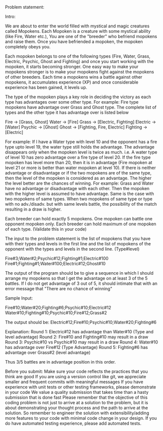 Problem statement:

Intro:

We are about to enter the world filled with mystical and magic creatures called Mopokens. Each Mopoken is a creature with some mystical ability (like Fire, Water etc.), You are one of the "breeder" who befriend mopokens and raise them. Once you have befriended a mopoken, the mopoken completely obeys you. 

Each mopoken belongs to one of the following types (Fire, Water, Grass, Electric, Psychic, Ghost and Fighting) and once you start working with the mopoken, it starts becoming stronger. One easy way to make your mopokens stronger is to make your mopokens fight against the mopokens of other breeders. Each time a mopokens wins a battle against other mopokens, it accumulates experience (XP) and once considerable experience has been gained, it levels up. 

The type of the mopoken plays a key role in deciding the victory as each type has advantages over some other type. For example: Fire type mopokens have advantage over Grass and Ghost type. The complete list of types and the other type it has advantage over is listed below

Fire -> [Grass, Ghost]
Water -> [Fire]
Grass -> [Electric, Fighting]
Electric -> [Water]
Psychic -> [Ghost]
Ghost -> [Fighting, Fire, Electric]
Fighting -> [Electric]

For example: If I have a Water type with level 10 and the opponent has a fire type upto level 19, the water type still holds the advantage. The advantage disappears only when the mopoken level is twice as much. i.e. A water type of level 10 has zero advantage over a fire type of level 20. If the fire type mopoken has level more than 20, then it is in advantage (Fire mopoken at level 21 or more is better than water mopoken at level 10). If there is neither advantage or disadvantage or if the two mopokens are of the same type, then the level of the mopoken is considered as an advantage. The higher the level better are the chances of winning. For example: Grass and Water have no advantage or disadvantage with each other. Then the mopoken with the higher level is assumed to have advantage. Same is the case with two mopokens of same types. When two mopokens of same type or type with no adv./disadv. but with same levels battle, the possibility of the match resulting in a draw is higher.

Each breeder can hold exactly 5 mopokens. One mopoken can battle one opponent mopoken only. Each breeder can hold maximum of one mopoken of each type. (Validate this in your code)

The input to the problem statement is the list of mopokens that you have with their types and levels in the first line and the list of mopokens of the opponent with the types and levels in the second line. (Type#level)

Fire#3;Water#2;Psychic#12;Fighting#1;Electric#100
Fire#1;Fighting#1;Water#100;Electric#12;Ghost#10

The output of the program should be to give a sequence in which I should arrange my mopokens so that I get the advantage on at least 3 of the 5 battles. If I do not get advantage of 3 out of 5, it should intimate that with an error message that "There are no chance of winning"

Sample Input:

Fire#10;Water#20;Fighting#6;Psychic#10;Electric#12
Water#10;Fighting#10;Psychic#10;Fire#12;Grass#2

The output should be:
Electric#12;Fire#10;Psychic#10;Water#20;Fighting#6

Explanation:
Round 1: Electric#12 has advantage than Water#10 (Type and level advantage)
Round 2: Fire#10 and Fighting#10 may result in a draw
Round 3: Psychic#10 vs Psychic#10 may result in a draw
Round 4: Water#10 has advantage over Fire#12 (Type Advantage)
Round 5: Fighting#6 has advantage over Grass#2 (level advantage)

Thus 3/5 battles are in advantage position in this order.

Before you submit:
Make sure your code reflects the practices that you think are good
If you are using a version control like git, we appreciate smaller and frequent commits with meaningful messages
If you have experience with unit tests or other testing frameworks, please demonstrate in your code
We value a quality submission that takes time than a hasty submission that is done fast
Please remember that the objective of this coding problem is not just to arrive at a solution to the problem, but it is about demonstrating your thought process and the path to arrive at the solution. So remember to engineer the solution with extensibility/adding more features to your code with minimal code change in your design. 
If you do have automated testing experience, please add automated tests.